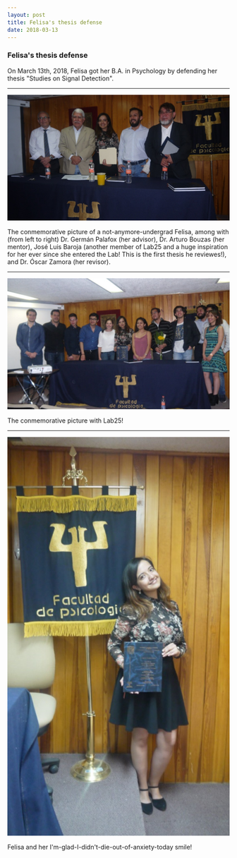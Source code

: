```yaml
---
layout: post
title: Felisa's thesis defense
date: 2018-03-13
---
```


### Felisa's thesis defense

On March 13th, 2018, Felisa got her B.A. in Psychology by defending her thesis "Studies on Signal Detection".

____  

![Alt text](/LabPictures/Fel_Ex2.jpg)

The conmemorative picture of a not-anymore-undergrad Felisa, among with (from left to right) Dr. Germán Palafox (her advisor), Dr. Arturo Bouzas (her mentor), José Luis Baroja (another member of Lab25 and a huge inspiration for her ever since she entered the Lab! This is the first thesis he reviewes!), and Dr. Óscar Zamora (her revisor).

____  

![Alt text](/LabPictures/Fel_Ex3.jpg)


The conmemorative picture with Lab25!

____  

![Alt text](/LabPictures/Fel_Ex1.jpg)

Felisa and her I'm-glad-I-didn't-die-out-of-anxiety-today smile!
